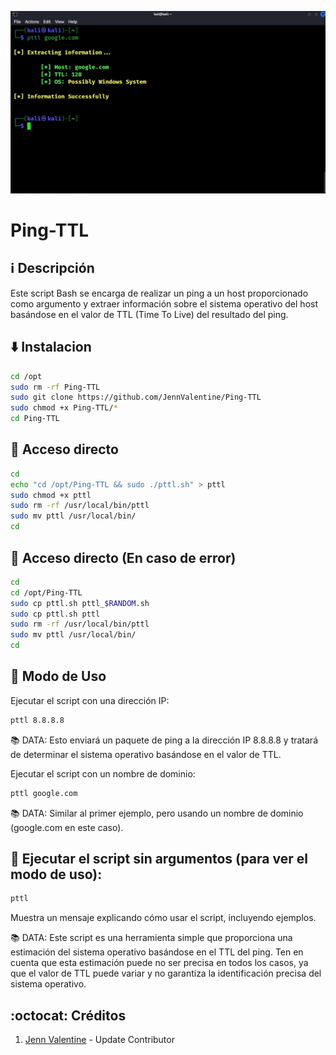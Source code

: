 ﻿![logo](https://github.com/JennValentine/Ping-TTL/blob/main/Imagenes/Ping-TTL.jpg)

# Ping-TTL

## :information_source: Descripción
Este script Bash se encarga de realizar un ping a un host proporcionado 
como argumento y extraer información sobre el sistema operativo del 
host basándose en el valor de TTL (Time To Live) del resultado del ping. 

## :arrow_down: Instalacion
```bash
cd /opt
sudo rm -rf Ping-TTL
sudo git clone https://github.com/JennValentine/Ping-TTL
sudo chmod +x Ping-TTL/*
cd Ping-TTL
```

## :book: Acceso directo
```bash
cd
echo "cd /opt/Ping-TTL && sudo ./pttl.sh" > pttl
sudo chmod +x pttl
sudo rm -rf /usr/local/bin/pttl
sudo mv pttl /usr/local/bin/
cd
```

## :book: Acceso directo (En caso de error)
```bash
cd
cd /opt/Ping-TTL
sudo cp pttl.sh pttl_$RANDOM.sh
sudo cp pttl.sh pttl
sudo rm -rf /usr/local/bin/pttl
sudo mv pttl /usr/local/bin/
cd
```

## :hammer: Modo de Uso

Ejecutar el script con una dirección IP:

```bash
pttl 8.8.8.8
```
:books: DATA: Esto enviará un paquete de ping a la dirección IP 8.8.8.8 y tratará de 
determinar el sistema operativo basándose en el valor de TTL.

Ejecutar el script con un nombre de dominio:

```bash
pttl google.com
```
:books: DATA: Similar al primer ejemplo, pero usando un nombre de dominio 
(google.com en este caso).

## :busstop: Ejecutar el script sin argumentos (para ver el modo de uso):

```bash
pttl
```
Muestra un mensaje explicando cómo usar el script, incluyendo ejemplos.

:books: DATA: Este script es una herramienta simple que proporciona una estimación 
del sistema operativo basándose en el TTL del ping. Ten en cuenta que 
esta estimación puede no ser precisa en todos los casos, ya que el valor 
de TTL puede variar y no garantiza la identificación precisa del sistema 
operativo.

## :octocat: Créditos
1. [Jenn Valentine](https://t.me/JennValentine) - Update Contributor
